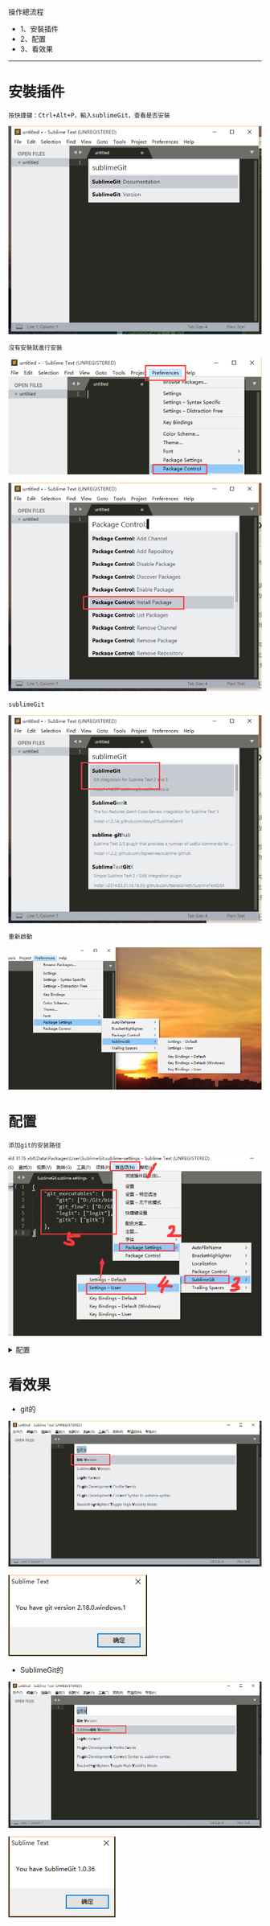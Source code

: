 操作總流程
- 1、安裝插件
- 2、配置
- 3、看效果

***

# 安裝插件
`按快捷鍵：Ctrl+Alt+P，輸入sublimeGit，查看是否安裝`

![](image/1-0.png)

`沒有安裝就進行安裝`

![](image/1-1.png)

![](image/1-2.png)

`sublimeGit`

![](image/1-3.png)

`重新啟動`

![](image/1-4.png)

# 配置

`添加git的安装路径`

![](image/1-5.png)

<details>
<summary>配置</summary>

```json
{
	"git_executables": {
        "git": ["D:/Git/bin/git"],
        "git_flow": ["D:/Git/bin/git","flow"],
        "legit": ["legit"],
        "gitk": ["gitk"]
    },
}
```

</details>

# 看效果

- git的

![](image/1-6.png)

![](image/1-7.png)

- SublimeGit的

![](image/1-8.png)

![](image/1-9.png)
